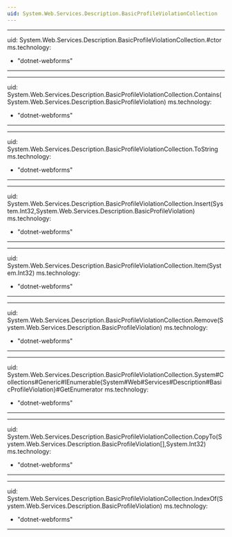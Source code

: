 ```yaml
---
uid: System.Web.Services.Description.BasicProfileViolationCollection
---
```


---
uid: System.Web.Services.Description.BasicProfileViolationCollection.#ctor
ms.technology: 
  - "dotnet-webforms"
---

---
uid: System.Web.Services.Description.BasicProfileViolationCollection.Contains(System.Web.Services.Description.BasicProfileViolation)
ms.technology: 
  - "dotnet-webforms"
---

---
uid: System.Web.Services.Description.BasicProfileViolationCollection.ToString
ms.technology: 
  - "dotnet-webforms"
---

---
uid: System.Web.Services.Description.BasicProfileViolationCollection.Insert(System.Int32,System.Web.Services.Description.BasicProfileViolation)
ms.technology: 
  - "dotnet-webforms"
---

---
uid: System.Web.Services.Description.BasicProfileViolationCollection.Item(System.Int32)
ms.technology: 
  - "dotnet-webforms"
---

---
uid: System.Web.Services.Description.BasicProfileViolationCollection.Remove(System.Web.Services.Description.BasicProfileViolation)
ms.technology: 
  - "dotnet-webforms"
---

---
uid: System.Web.Services.Description.BasicProfileViolationCollection.System#Collections#Generic#IEnumerable{System#Web#Services#Description#BasicProfileViolation}#GetEnumerator
ms.technology: 
  - "dotnet-webforms"
---

---
uid: System.Web.Services.Description.BasicProfileViolationCollection.CopyTo(System.Web.Services.Description.BasicProfileViolation[],System.Int32)
ms.technology: 
  - "dotnet-webforms"
---

---
uid: System.Web.Services.Description.BasicProfileViolationCollection.IndexOf(System.Web.Services.Description.BasicProfileViolation)
ms.technology: 
  - "dotnet-webforms"
---
